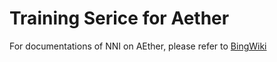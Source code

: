 # Training Serice for Aether

For documentations of NNI on AEther, please refer to [BingWiki](https://www.bingwiki.com/wiki/NNI)